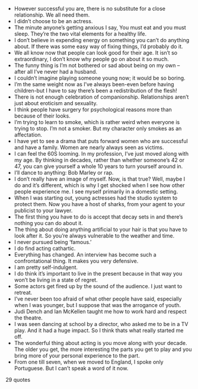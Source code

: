  - However successful you are, there is no substitute for a close relationship. We all need them.
 - I didn’t choose to be an actress.
 - The minute anyone’s getting anxious I say, You must eat and you must sleep. They’re the two vital elements for a healthy life.
 - I don’t believe in expending energy on something you can’t do anything about. If there was some easy way of fixing things, I’d probably do it.
 - We all know now that people can look good for their age. It isn’t so extraordinary, I don’t know why people go on about it so much.
 - The funny thing is I’m not bothered or sad about being on my own – after all I’ve never had a husband.
 - I couldn’t imagine playing someone young now; it would be so boring.
 - I’m the same weight now as I’ve always been-even before having children-but I have to say there’s been a redistribution of the flesh!
 - There is not enough celebration of companionship. Relationships aren’t just about eroticism and sexuality.
 - I think people have surgery for psychological reasons more than because of their looks.
 - I’m trying to learn to smoke, which is rather weird when everyone is trying to stop. I’m not a smoker. But my character only smokes as an affectation.
 - I have yet to see a drama that puts forward women who are successful and have a family. Women are nearly always seen as victims.
 - I can feel the 60S looming. In my profession, I’ve just moved along with my age. By thinking in decades, rather than whether someone’s 42 or 47, you can give yourself a whole 10 years to turn yourself around in.
 - I’ll dance to anything: Bob Marley or rap.
 - I don’t really have an image of myself. Now, is that true? Well, maybe I do and it’s different, which is why I get shocked when I see how other people experience me. I see myself primarily in a domestic setting.
 - When I was starting out, young actresses had the studio system to protect them. Now you have a host of sharks, from your agent to your publicist to your lawyer.
 - The first thing you have to do is accept that decay sets in and there’s nothing you can do about it.
 - The thing about doing anything artificial to your hair is that you have to look after it. So you’re always vulnerable to the weather and time.
 - I never pursued being ‘famous.’
 - I do find acting cathartic.
 - Everything has changed. An interview has become such a confrontational thing. It makes you very defensive.
 - I am pretty self-indulgent.
 - I do think it’s important to live in the present because in that way you won’t be living in a state of regret.
 - Some actors get fired up by the sound of the audience. I just want to retreat.
 - I’ve never been too afraid of what other people have said, especially when I was younger, but I suppose that was the arrogance of youth.
 - Judi Dench and Ian McKellen taught me how to work hard and respect the theatre.
 - I was seen dancing at school by a director, who asked me to be in a TV play. And it had a huge impact. So I think thats what really started me off.
 - The wonderful thing about acting is you move along with your decade. The older you get, the more interesting the parts you get to play and you bring more of your personal experience to the part.
 - From one till seven, when we moved to England, I spoke only Portuguese. But I can’t speak a word of it now.

29 quotes